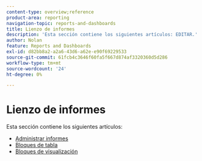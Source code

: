 ```yaml
---
content-type: overview;reference
product-area: reporting
navigation-topic: reports-and-dashboards
title: Lienzo de informes
description: 'Esta sección contiene los siguientes artículos: EDITAR.'
author: Nolan
feature: Reports and Dashboards
exl-id: d82bb8a2-a2a6-43d6-a62e-e90f69229533
source-git-commit: 61fcb4c3646f60fa5f667d874af3320360d5d286
workflow-type: tm+mt
source-wordcount: '24'
ht-degree: 0%

---
```


# Lienzo de informes

Esta sección contiene los siguientes artículos:

* [Administrar informes](../../reports-and-dashboards/reporting-canvas/manage-reports/manage-reports.md)
* [Bloques de tabla](../../reports-and-dashboards/reporting-canvas/table-blocks/table-blocks.md)
* [Bloques de visualización](../../reports-and-dashboards/reporting-canvas/visualization-blocks/visualization-blocks.md)
